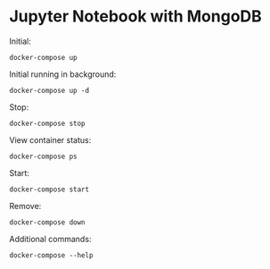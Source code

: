 # Jupyter Notebook with MongoDB

Initial:

`docker-compose up`

Initial running in background:

`docker-compose up -d`

Stop:

`docker-compose stop`

View container status:

`docker-compose ps`

Start:

`docker-compose start`

Remove:

`docker-compose down`

Additional commands:

`docker-compose --help`
